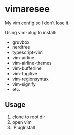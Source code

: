 # vimaresee
My vim config so I don't lose it.

Using vim-plug to install:

* gruvbox
* nerdtree
* typescript-vim
* vim-airline
* vim-airline-themes
* vim-bufferline
* vim-fugitive
* vim-regionsyntax
* vim-signify
* etc.

## Usage
1. clone to root dir
2. open vim
3. :PlugInstall
